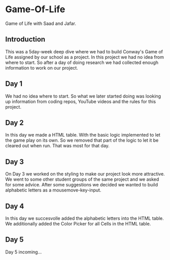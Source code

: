 # Game-Of-Life
Game of Life with Saad and Jafar.

## Introduction
This was a 5day-week deep dive where we had to build Conway's Game of Life assigned by our school as a project. 
In this project we had no idea from where to start. So after a day of doing research we had collected enough information to work on our project.

## Day 1
We had no idea where to start. 
So what we later started doing was looking up information from coding repos, YouTube videos and the rules for this project.

## Day 2
In this day we made a HTML table. With the basic logic implemented to let the game play on its own. So we removed that part of the logic to let it be cleared out when run. That was most for that day.

## Day 3
On Day 3 we worked on the styling to make our project look more attractive.
We went to some other student groups of the same project and we asked for some advice.
After some suggestions we decided we wanted to build alphabetic letters as a mousemove-key-input.

## Day 4
In this day we succesvolle added the alphabetic letters into the HTML table.
We additionally added the Color Picker for all Cells in the HTML table.

## Day 5
Day 5 incoming...